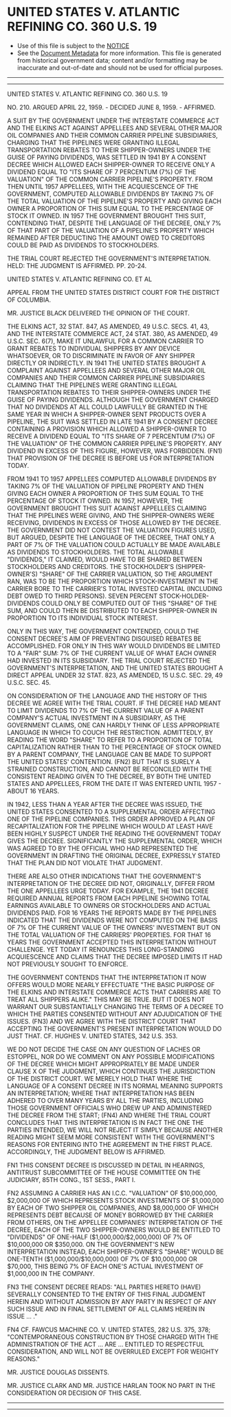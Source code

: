 ---
---

# UNITED STATES V. ATLANTIC REFINING CO. 360 U.S. 19

* Use of this file is subject to the [NOTICE](https://github.com/publicdocs/notice/blob/master/NOTICE)
* See the [Document Metadata](../../../) for more information.
  This file is generated from historical government data; content and/or formatting may be inaccurate and out-of-date and should not be used for official purposes.

----------
----------

UNITED STATES V. ATLANTIC REFINING CO. 360 U.S. 19

NO. 210.  ARGUED APRIL 22, 1959.  - DECIDED JUNE 8, 1959.  - AFFIRMED.

A SUIT BY THE GOVERNMENT UNDER THE INTERSTATE COMMERCE ACT AND THE ELKINS ACT AGAINST APPELLEES AND SEVERAL OTHER MAJOR OIL COMPANIES AND THEIR COMMON CARRIER PIPELINE SUBSIDIARIES, CHARGING THAT THE PIPELINES WERE GRANTING ILLEGAL TRANSPORTATION REBATES TO THEIR SHIPPER-OWNERS UNDER THE GUISE OF PAYING DIVIDENDS, WAS SETTLED IN 1941 BY A CONSENT DECREE WHICH ALLOWED EACH SHIPPER-OWNER TO RECEIVE ONLY A DIVIDEND EQUAL TO "ITS SHARE OF 7 PERCENTUM (7%) OF THE VALUATION" OF THE COMMON CARRIER PIPELINE'S PROPERTY.  FROM THEN UNTIL 1957 APPELLEES, WITH THE ACQUIESCENCE OF THE GOVERNMENT, COMPUTED ALLOWABLE DIVIDENDS BY TAKING 7% OF THE TOTAL VALUATION OF THE PIPELINE'S PROPERTY AND GIVING EACH OWNER A PROPORTION OF THIS SUM EQUAL TO THE PERCENTAGE OF STOCK IT OWNED.  IN 1957 THE GOVERNMENT BROUGHT THIS SUIT, CONTENDING THAT, DESPITE THE LANGUAGE OF THE DECREE, ONLY 7% OF THAT PART OF THE VALUATION OF A PIPELINE'S PROPERTY WHICH REMAINED AFTER DEDUCTING THE AMOUNT OWED TO CREDITORS COULD BE PAID AS DIVIDENDS TO STOCKHOLDERS.

THE TRIAL COURT REJECTED THE GOVERNMENT'S INTERPRETATION.  HELD: THE JUDGMENT IS AFFIRMED.  PP. 20-24.

UNITED STATES V. ATLANTIC REFINING CO. ET AL

APPEAL FROM THE UNITED STATES DISTRICT COURT FOR THE DISTRICT OF COLUMBIA.

MR. JUSTICE BLACK DELIVERED THE OPINION OF THE COURT.

THE ELKINS ACT, 32 STAT. 847, AS AMENDED, 49 U.S.C. SECS. 41, 43, AND THE INTERSTATE COMMERCE ACT, 24 STAT. 380, AS AMENDED, 49 U.S.C. SEC. 6(7), MAKE IT UNLAWFUL FOR A COMMON CARRIER TO GRANT REBATES TO INDIVIDUAL SHIPPERS BY ANY DEVICE WHATSOEVER, OR TO DISCRIMINATE IN FAVOR OF ANY SHIPPER DIRECTLY OR INDIRECTLY.  IN 1941 THE UNITED STATES BROUGHT A COMPLAINT AGAINST APPELLEES AND SEVERAL OTHER MAJOR OIL COMPANIES AND THEIR COMMON CARRIER PIPELINE SUBSIDIARIES CLAIMING THAT THE PIPELINES WERE GRANTING ILLEGAL TRANSPORTATION REBATES TO THEIR SHIPPER-OWNERS UNDER THE GUISE OF PAYING DIVIDENDS.  ALTHOUGH THE GOVERNMENT CHARGED THAT NO DIVIDENDS AT ALL COULD LAWFULLY BE GRANTED IN THE SAME YEAR IN WHICH A SHIPPER-OWNER SENT PRODUCTS OVER A PIPELINE, THE SUIT WAS SETTLED IN LATE 1941 BY A CONSENT DECREE CONTAINING A PROVISION WHICH ALLOWED A SHIPPER-OWNER TO RECEIVE A DIVIDEND EQUAL TO "ITS SHARE OF 7 PERCENTUM (7%) OF THE VALUATION" OF THE COMMON CARRIER PIPELINE'S PROPERTY.   ANY DIVIDEND IN EXCESS OF THIS FIGURE, HOWEVER, WAS FORBIDDEN.  (FN1)  THAT PROVISION OF THE DECREE IS BEFORE US FOR INTERPRETATION TODAY.

FROM 1941 TO 1957 APPELLEES COMPUTED ALLOWABLE DIVIDENDS BY TAKING 7% OF THE VALUATION OF PIPELINE PROPERTY AND THEN GIVING EACH OWNER A PROPORTION OF THIS SUM EQUAL TO THE PERCENTAGE OF STOCK IT OWNED.  IN 1957, HOWEVER, THE GOVERNMENT BROUGHT THIS SUIT AGAINST APPELLEES CLAIMING THAT THE PIPELINES WERE GIVING, AND THE SHIPPER-OWNERS WERE RECEIVING, DIVIDENDS IN EXCESS OF THOSE ALLOWED BY THE DECREE.  THE GOVERNMENT DID NOT CONTEST THE VALUATION FIGURES USED, BUT ARGUED, DESPITE THE LANGUAGE OF THE DECREE, THAT ONLY A PART OF 7% OF THE VALUATION COULD ACTUALLY BE MADE AVAILABLE AS DIVIDENDS TO STOCKHOLDERS.  THE TOTAL ALLOWABLE "DIVIDENDS," IT CLAIMED, WOULD HAVE TO BE SHARED BETWEEN STOCKHOLDERS AND CREDITORS.  THE STOCKHOLDER'S (SHIPPER-OWNER'S) "SHARE" OF THE CARRIER VALUATION, SO THE ARGUMENT RAN, WAS TO BE THE PROPORTION WHICH STOCK-INVESTMENT IN THE CARRIER BORE TO THE CARRIER'S TOTAL INVESTED CAPITAL (INCLUDING DEBT OWED TO THIRD PERSONS).  SEVEN PERCENT STOCK-HOLDER-DIVIDENDS COULD ONLY BE COMPUTED OUT OF THIS "SHARE" OF THE SUM, AND COULD THEN BE DISTRIBUTED TO EACH SHIPPER-OWNER IN PROPORTION TO ITS INDIVIDUAL STOCK INTEREST.

ONLY IN THIS WAY, THE GOVERNMENT CONTENDED, COULD THE CONSENT DECREE'S AIM OF PREVENTING DISGUISED REBATES BE ACCOMPLISHED.  FOR ONLY IN THIS WAY WOULD DIVIDENDS BE LIMITED TO A "FAIR" SUM:  7% OF THE CURRENT VALUE OF WHAT EACH OWNER HAD INVESTED IN ITS SUBSIDIARY.  THE TRIAL COURT REJECTED THE GOVERNMENT'S INTERPRETATION, AND THE UNITED STATES BROUGHT A DIRECT APPEAL UNDER 32 STAT. 823, AS AMENDED, 15 U.S.C. SEC. 29, 49 U.S.C. SEC. 45.

ON CONSIDERATION OF THE LANGUAGE AND THE HISTORY OF THIS DECREE WE AGREE WITH THE TRIAL COURT.  IF THE DECREE HAD MEANT TO LIMIT DIVIDENDS TO 7% OF THE CURRENT VALUE OF A PARENT COMPANY'S ACTUAL INVESTMENT IN A SUBSIDIARY, AS THE GOVERNMENT CLAIMS, ONE CAN HARDLY THINK OF LESS APPROPRIATE LANGUAGE IN WHICH TO COUCH THE RESTRICTION.  ADMITTEDLY, BY READING THE WORD "SHARE" TO REFER TO A PROPORTION OF TOTAL CAPITALIZATION RATHER THAN TO THE PERCENTAGE OF STOCK OWNED BY A PARENT COMPANY, THE LANGUAGE CAN BE MADE TO SUPPORT THE UNITED STATES' CONTENTION.  (FN2)  BUT THAT IS SURELY A STRAINED CONSTRUCTION, AND CANNOT BE RECONCILED WITH THE CONSISTENT READING GIVEN TO THE DECREE, BY BOTH THE UNITED STATES AND APPELLEES, FROM THE DATE IT WAS ENTERED UNTIL 1957 - ABOUT 16 YEARS.

IN 1942, LESS THAN A YEAR AFTER THE DECREE WAS ISSUED, THE UNITED STATES CONSENTED TO A SUPPLEMENTAL ORDER AFFECTING ONE OF THE PIPELINE COMPANIES.  THIS ORDER APPROVED A PLAN OF RECAPITALIZATION FOR THE PIPELINE WHICH WOULD AT LEAST HAVE BEEN HIGHLY SUSPECT UNDER THE READING THE GOVERNMENT TODAY GIVES THE DECREE.  SIGNIFICANTLY THE SUPPLEMENTAL ORDER, WHICH WAS AGREED TO BY THE OFFICIAL WHO HAD REPRESENTED THE GOVERNMENT IN DRAFTING THE ORIGINAL DECREE, EXPRESSLY STATED THAT THE PLAN DID NOT VIOLATE THAT JUDGMENT.

THERE ARE ALSO OTHER INDICATIONS THAT THE GOVERNMENT'S INTERPRETATION OF THE DECREE DID NOT, ORIGINALLY, DIFFER FROM THE ONE APPELLEES URGE TODAY.  FOR EXAMPLE, THE 1941 DECREE REQUIRED ANNUAL REPORTS FROM EACH PIPELINE SHOWING TOTAL EARNINGS AVAILABLE TO OWNERS OR STOCKHOLDERS AND ACTUAL DIVIDENDS PAID.  FOR 16 YEARS THE REPORTS MADE BY THE PIPELINES INDICATED THAT THE DIVIDENDS WERE NOT COMPUTED ON THE BASIS OF 7% OF THE CURRENT VALUE OF THE OWNERS' INVESTMENT BUT ON THE TOTAL VALUATION OF THE CARRIERS' PROPERTIES.  FOR THAT 16 YEARS THE GOVERNMENT ACCEPTED THIS INTERPRETATION WITHOUT CHALLENGE.  YET TODAY IT RENOUNCES THIS LONG-STANDING ACQUIESCENCE AND CLAIMS THAT THE DECREE IMPOSED LIMITS IT HAD NOT PREVIOUSLY SOUGHT TO ENFORCE.

THE GOVERNMENT CONTENDS THAT THE INTERPRETATION IT NOW OFFERS WOULD MORE NEARLY EFFECTUATE "THE BASIC PURPOSE OF THE ELKINS AND INTERSTATE COMMERCE ACTS THAT CARRIERS ARE TO TREAT ALL SHIPPERS ALIKE."  THIS MAY BE TRUE.  BUT IT DOES NOT WARRANT OUR SUBSTANTIALLY CHANGING THE TERMS OF A DECREE TO WHICH THE PARTIES CONSENTED WITHOUT ANY ADJUDICATION OF THE ISSUES.  (FN3)  AND WE AGREE WITH THE DISTRICT COURT THAT ACCEPTING THE GOVERNMENT'S PRESENT INTERPRETATION WOULD DO JUST THAT.  CF. HUGHES V. UNITED STATES, 342 U.S. 353.

WE DO NOT DECIDE THE CASE ON ANY QUESTION OF LACHES OR ESTOPPEL, NOR DO WE COMMENT ON ANY POSSIBLE MODIFICATIONS OF THE DECREE WHICH MIGHT APPROPRIATELY BE MADE UNDER CLAUSE X OF THE JUDGMENT, WHICH CONTINUES THE JURISDICTION OF THE DISTRICT COURT.  WE MERELY HOLD THAT WHERE THE LANGUAGE OF A CONSENT DECREE IN ITS NORMAL MEANING SUPPORTS AN INTERPRETATION; WHERE THAT INTERPRETATION HAS BEEN ADHERED TO OVER MANY YEARS BY ALL THE PARTIES, INCLUDING THOSE GOVERNMENT OFFICIALS WHO DREW UP AND ADMINISTERED THE DECREE FROM THE START; (FN4) AND WHERE THE TRIAL COURT CONCLUDES THAT THIS INTERPRETATION IS IN FACT THE ONE THE PARTIES INTENDED, WE WILL NOT REJECT IT SIMPLY BECAUSE ANOTHER READING MIGHT SEEM MORE CONSISTENT WITH THE GOVERNMENT'S REASONS FOR ENTERING INTO THE AGREEMENT IN THE FIRST PLACE.  ACCORDINGLY, THE JUDGMENT BELOW IS AFFIRMED.

FN1  THIS CONSENT DECREE IS DISCUSSED IN DETAIL IN HEARINGS, ANTITRUST SUBCOMMITTEE OF THE HOUSE COMMITTEE ON THE JUDICIARY, 85TH CONG., 1ST SESS., PART I.

FN2  ASSUMING A CARRIER HAS AN I.C.C. "VALUATION" OF $10,000,000, $2,000,000 OF WHICH REPRESENTS STOCK INVESTMENTS OF $1,000,000 BY EACH OF TWO SHIPPER OIL COMPANIES, AND $8,000,000 OF WHICH REPRESENTS DEBT BECAUSE OF MONEY BORROWED BY THE CARRIER FROM OTHERS, ON THE APPELLEE COMPANIES' INTERPRETATION OF THE DECREE, EACH OF THE TWO SHIPPER-OWNERS WOULD BE ENTITLED TO "DIVIDENDS" OF ONE-HALF ($1,000,000/$2,000,000) OF 7% OF $10,000,000 OR $350,000.  ON THE GOVERNMENT'S NEW INTERPRETATION INSTEAD, EACH SHIPPER-OWNER'S "SHARE" WOULD BE ONE-TENTH ($1,000,000/$10,000,000) OF 7% OF $10,000,000 OR $70,000, THIS BEING 7% OF EACH ONE'S ACTUAL INVESTMENT OF $1,000,000 IN THE COMPANY.

FN3  THE CONSENT DECREE READS: "ALL PARTIES HERETO (HAVE) SEVERALLY CONSENTED TO THE ENTRY OF THIS FINAL JUDGMENT HEREIN AND WITHOUT ADMISSION BY ANY PARTY IN RESPECT OF ANY SUCH ISSUE AND IN FINAL SETTLEMENT OF ALL CLAIMS HEREIN IN ISSUE  ...  ."

FN4  CF. FAWCUS MACHINE CO. V. UNITED STATES, 282 U.S. 375, 378; "CONTEMPORANEOUS CONSTRUCTION BY THOSE CHARGED WITH THE ADMINISTRATION OF THE ACT  ...  ARE  ...  ENTITLED TO RESPECTFUL CONSIDERATION, AND WILL NOT BE OVERRULED EXCEPT FOR WEIGHTY REASONS."

MR. JUSTICE DOUGLAS DISSENTS.

MR. JUSTICE CLARK AND MR. JUSTICE HARLAN TOOK NO PART IN THE CONSIDERATION OR DECISION OF THIS CASE.


----------
----------

